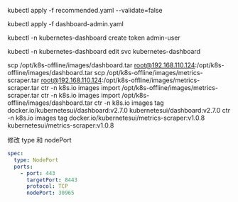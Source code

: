 kubectl apply -f recommended.yaml --validate=false

kubectl apply -f dashboard-admin.yaml

kubectl -n kubernetes-dashboard create token admin-user

kubectl -n kubernetes-dashboard edit svc kubernetes-dashboard

scp /opt/k8s-offline/images/dashboard.tar root@192.168.110.124:/opt/k8s-offline/images/dashboard.tar
scp /opt/k8s-offline/images/metrics-scraper.tar root@192.168.110.124:/opt/k8s-offline/images/metrics-scraper.tar
ctr -n k8s.io images import /opt/k8s-offline/images/metrics-scraper.tar
ctr -n k8s.io images import /opt/k8s-offline/images/dashboard.tar
ctr -n k8s.io images tag docker.io/kubernetesui/dashboard:v2.7.0 kubernetesui/dashboard:v2.7.0
ctr -n k8s.io images tag docker.io/kubernetesui/metrics-scraper:v1.0.8 kubernetesui/metrics-scraper:v1.0.8

 修改 type 和 nodePort
```yaml
spec:
  type: NodePort
  ports:
    - port: 443
      targetPort: 8443
      protocol: TCP
      nodePort: 30965 
```
